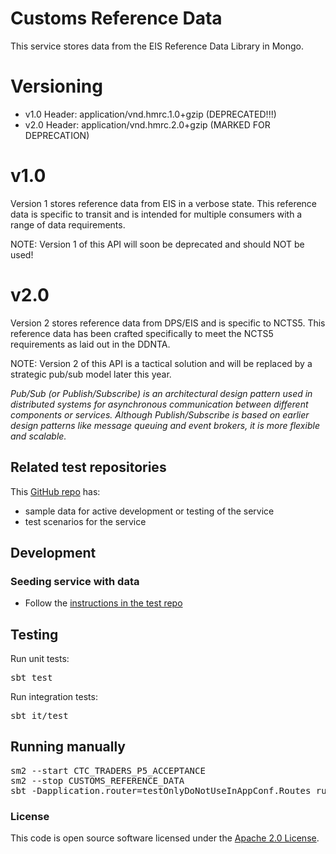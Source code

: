 
# Customs Reference Data

This service stores data from the EIS Reference Data Library in Mongo.

# Versioning

- v1.0 Header: application/vnd.hmrc.1.0+gzip (DEPRECATED!!!)
- v2.0 Header: application/vnd.hmrc.2.0+gzip (MARKED FOR DEPRECATION)

# v1.0

Version 1 stores reference data from EIS in a verbose state. This reference data is specific to transit and is intended for multiple consumers with a range of data requirements.

NOTE: Version 1 of this API will soon be deprecated and should NOT be used!

# v2.0

Version 2 stores reference data from DPS/EIS and is specific to NCTS5. This reference data has been crafted specifically to meet the NCTS5 requirements as laid out in the DDNTA. 

NOTE: Version 2 of this API is a tactical solution and will be replaced by a strategic pub/sub model later this year.

_Pub/Sub (or Publish/Subscribe) is an architectural design pattern used in distributed systems for asynchronous communication between different components or services. 
Although Publish/Subscribe is based on earlier design patterns like message queuing and event brokers, it is more flexible and scalable._

## Related test repositories
This [GitHub repo](https://github.com/hmrc/customs-reference-data-postman#working-with-the-collection-via-command-line-interface) has:
- sample data for active development or testing of the service
- test scenarios for the service

## Development
### Seeding service with data
- Follow the [instructions in the test repo](https://github.com/hmrc/customs-reference-data-postman#working-with-the-collection-via-command-line-interface)

## Testing

Run unit tests:
<pre>sbt test</pre>
Run integration tests:
<pre>sbt it/test</pre>

## Running manually

<pre>
sm2 --start CTC_TRADERS_P5_ACCEPTANCE
sm2 --stop CUSTOMS_REFERENCE_DATA
sbt -Dapplication.router=testOnlyDoNotUseInAppConf.Routes run
</pre>

### License

This code is open source software licensed under the [Apache 2.0 License]("http://www.apache.org/licenses/LICENSE-2.0.html").
